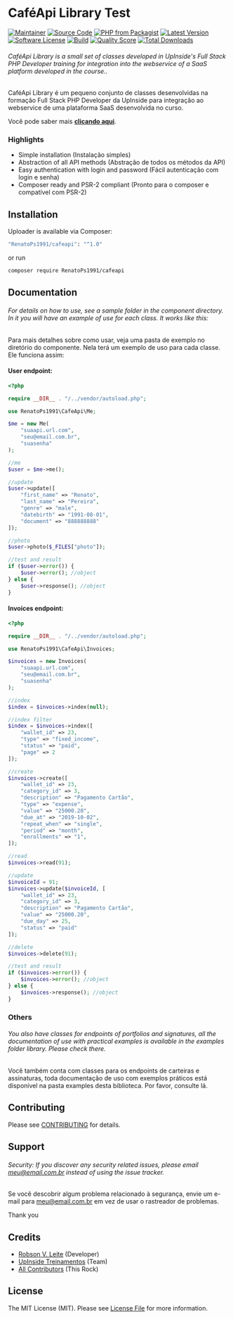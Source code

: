# CaféApi Library Test

[![Maintainer](http://img.shields.io/badge/maintainer-@renatoskt21-blue.svg?style=flat-square)](https://twitter.com/renatoskt21)
[![Source Code](http://img.shields.io/badge/source-RenatoPs1991/cafeapi-blue.svg?style=flat-square)](https://github.com/RenatoPs1991/cafeapi)
[![PHP from Packagist](https://img.shields.io/packagist/php-v/RenatoPs1991/cafeapi.svg?style=flat-square)](https://packagist.org/packages/renatopskt21/cafeapi)
[![Latest Version](https://img.shields.io/github/release/RenatoPs1991/cafeapi.svg?style=flat-square)](https://github.com/RenatoPs1991/cafeapi/releases)
[![Software License](https://img.shields.io/badge/license-MIT-brightgreen.svg?style=flat-square)](LICENSE)
[![Build](https://img.shields.io/scrutinizer/build/g/RenatoPs1991/cafeapi.svg?style=flat-square)](https://scrutinizer-ci.com/g/RenatoPs1991/cafeapi)
[![Quality Score](https://img.shields.io/scrutinizer/g/RenatoPs1991/cafeapi.svg?style=flat-square)](https://scrutinizer-ci.com/g/RenatoPs1991/cafeapi)
[![Total Downloads](https://img.shields.io/packagist/dt/RenatoPs1991/cafeapi.svg?style=flat-square)](https://packagist.org/packages/renatopskt21/cafeapi)

###### CaféApi Library is a small set of classes developed in UpInside's Full Stack PHP Developer training for integration into the webservice of a SaaS platform developed in the course..

CaféApi Library é um pequeno conjunto de classes desenvolvidas na formação Full Stack PHP Developer da UpInside para integração ao webservice de uma plataforma SaaS desenvolvida no curso.

Você pode saber mais **[clicando aqui](https://www.renatodesenvolvedor.com.br/api/cafeapi)**.

### Highlights

- Simple installation (Instalação simples)
- Abstraction of all API methods (Abstração de todos os métodos da API)
- Easy authentication with login and password (Fácil autenticação com login e senha)
- Composer ready and PSR-2 compliant (Pronto para o composer e compatível com PSR-2)

## Installation

Uploader is available via Composer:

```bash
"RenatoPs1991/cafeapi": "^1.0"
```

or run

```bash
composer require RenatoPs1991/cafeapi
```

## Documentation

###### For details on how to use, see a sample folder in the component directory. In it you will have an example of use for each class. It works like this:

Para mais detalhes sobre como usar, veja uma pasta de exemplo no diretório do componente. Nela terá um exemplo de uso para cada classe. Ele funciona assim:

#### User endpoint:

```php
<?php

require __DIR__ . "/../vendor/autoload.php";

use RenatoPs1991\CafeApi\Me;

$me = new Me(
    "suaapi.url.com",
    "seu@email.com.br",
    "suasenha"
);

//me
$user = $me->me();

//update
$user->update([
    "first_name" => "Renato",
    "last_name" => "Pereira",
    "genre" => "male",
    "datebirth" => "1991-08-01",
    "document" => "888888888"
]);

//photo
$user->photo($_FILES["photo"]);

//test and result
if ($user->error()) {
    $user->error(); //object
} else {
    $user->response(); //object
}
```

#### Invoices endpoint:

```php
<?php

require __DIR__ . "/../vendor/autoload.php";

use RenatoPs1991\CafeApi\Invoices;

$invoices = new Invoices(
    "suaapi.url.com",
    "seu@email.com.br",
    "suasenha"
);

//index
$index = $invoices->index(null);

//index filter
$index = $invoices->index([
    "wallet_id" => 23,
    "type" => "fixed_income",
    "status" => "paid",
    "page" => 2
]);

//create
$invoices->create([
    "wallet_id" => 23,
    "category_id" => 3,
    "description" => "Pagamento Cartão",
    "type" => "expense",
    "value" => "25000.20",
    "due_at" => "2019-10-02",
    "repeat_when" => "single",
    "period" => "month",
    "enrollments" => "1",
]);

//read
$invoices->read(91);

//update
$invoiceId = 91;
$invoices->update($invoiceId, [
    "wallet_id" => 23,
    "category_id" => 3,
    "description" => "Pagamento Cartão",
    "value" => "25000.20",
    "due_day" => 25,
    "status" => "paid"
]);

//delete
$invoices->delete(91);

//test and result
if ($invoices->error()) {
    $invoices->error(); //object
} else {
    $invoices->response(); //object
}
```

### Others

###### You also have classes for endpoints of portfolios and signatures, all the documentation of use with practical examples is available in the examples folder library. Please check there.

Você também conta com classes para os endpoints de carteiras e assinaturas, toda documentação de uso com exemplos práticos está disponível na pasta examples desta biblioteca. Por favor, consulte lá.

## Contributing

Please see [CONTRIBUTING](https://github.com/RenatoPs1991/uploader/blob/master/CONTRIBUTING.md) for details.

## Support

###### Security: If you discover any security related issues, please email meu@email.com.br instead of using the issue tracker.

Se você descobrir algum problema relacionado à segurança, envie um e-mail para meu@email.com.br em vez de usar o rastreador de problemas.

Thank you

## Credits

- [Robson V. Leite](https://github.com/RenatoPs1991) (Developer)
- [UpInside Treinamentos](https://github.com/RenatoPs1991) (Team)
- [All Contributors](https://github.com/RenatoPs1991/cafeapi/contributors) (This Rock)

## License

The MIT License (MIT). Please see [License File](https://github.com/RenatoPs1991/cafeapi/blob/master/LICENSE) for more information.